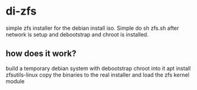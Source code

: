 # di-zfs

simple zfs installer for the debian install iso. Simple do sh zfs.sh after network is setup and debootstrap and chroot is installed.

## how does it work?

build a temporary debian system with debootstrap
chroot into it
apt install zfsutils-linux
copy the binaries to the real installer and load the zfs kernel module
